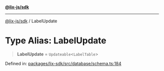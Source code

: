 [**@lix-js/sdk**](../README.md)

***

[@lix-js/sdk](../README.md) / LabelUpdate

# Type Alias: LabelUpdate

> **LabelUpdate** = `Updateable`\<`LabelTable`\>

Defined in: [packages/lix-sdk/src/database/schema.ts:184](https://github.com/opral/monorepo/blob/c13f0c918d257762bc7c6d37d45e4c6bded6e939/packages/lix-sdk/src/database/schema.ts#L184)
